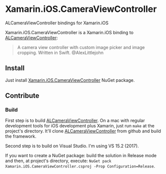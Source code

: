 # Xamarin.iOS.CameraViewController
ALCameraViewController bindings for Xamarin.iOS

Xamarin.iOS.CameraViewController is a Xamarin.iOS binding to [ALCameraViewController](https://github.com/AlexLittlejohn/ALCameraViewController):
> A camera view controller with custom image picker and image cropping. Written in Swift.
> @AlexLittlejohn

## Install

Just install [Xamarin.iOS.CameraViewController](https://www.nuget.org/packages/Xamarin.iOS.CameraViewController/) NuGet package.

## Contribute

### Build

First step is to build [ALCameraViewController](https://github.com/AlexLittlejohn/ALCameraViewController). On a mac with regular development tools for iOS development plus Xamarin, just run `make` at the project's directory. It'll clone [ALCameraViewController](https://github.com/AlexLittlejohn/ALCameraViewController) from github and build the framework.

Second step is to build on Visual Studio. I'm using VS 15.2 (2017). 

If you want to create a NuGet package: build the solution in Release mode and then, at project's directory, execute: `NuGet pack Xamarin.iOS.CameraViewController.csproj -Prop Configuration=Release`.
